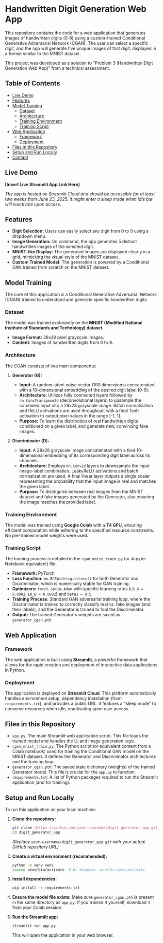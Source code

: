 # Handwritten Digit Generation Web App

This repository contains the code for a web application that generates images of handwritten digits (0-9) using a custom-trained Conditional Generative Adversarial Network (CGAN). The user can select a specific digit, and the app will generate five unique images of that digit, displayed in a format similar to the MNIST dataset.

This project was developed as a solution to "Problem 3 (Handwritten Digit Generation Web App)" from a technical assessment.

## Table of Contents

- [Live Demo](#live-demo)
- [Features](#features)
- [Model Training](#model-training)
  - [Dataset](#dataset)
  - [Architecture](#architecture)
  - [Training Environment](#training-environment)
  - [Training Script](#training-script)
- [Web Application](#web-application)
  - [Framework](#framework)
  - [Deployment](#deployment)
- [Files in this Repository](#files-in-this-repository)
- [Setup and Run Locally](#setup-and-run-locally)
- [Contact](#contact)

## Live Demo

**[Insert Live Streamlit App Link Here]**

*The app is hosted on Streamlit Cloud and should be accessible for at least two weeks from June 23, 2025. It might enter a sleep mode when idle but will reactivate upon access.*

## Features

* **Digit Selection:** Users can easily select any digit from 0 to 9 using a dropdown menu.
* **Image Generation:** On command, the app generates 5 distinct handwritten images of the selected digit.
* **MNIST-like Display:** The generated images are displayed clearly in a grid, mimicking the visual style of the MNIST dataset.
* **Custom Trained Model:** The generation is powered by a Conditional GAN trained from scratch on the MNIST dataset.

## Model Training

The core of this application is a Conditional Generative Adversarial Network (CGAN) trained to understand and generate specific handwritten digits.

### Dataset

The model was trained exclusively on the **MNIST (Modified National Institute of Standards and Technology) dataset**.
* **Image Format:** 28x28 pixel grayscale images.
* **Content:** Images of handwritten digits from 0 to 9.

### Architecture

The CGAN consists of two main components:

1.  **Generator (G):**
    * **Input:** A random latent noise vector (100 dimensions) concatenated with a 10-dimensional embedding of the desired digit label (0-9).
    * **Architecture:** Utilizes fully connected layers followed by `nn.ConvTranspose2d` (deconvolutional layers) to upsample the combined input into a 28x28 grayscale image. Batch normalization and ReLU activations are used throughout, with a final Tanh activation to output pixel values in the range \[-1, 1].
    * **Purpose:** To learn the distribution of real handwritten digits conditioned on a given label, and generate new, convincing fake images.

2.  **Discriminator (D):**
    * **Input:** A 28x28 grayscale image concatenated with a tiled 10-dimensional embedding of its corresponding digit label across its channels.
    * **Architecture:** Employs `nn.Conv2d` layers to downsample the input image-label combination. LeakyReLU activations and batch normalization are used. A final linear layer outputs a single scalar representing the probability that the input image is real and matches the given label.
    * **Purpose:** To distinguish between real images from the MNIST dataset and fake images generated by the Generator, also ensuring the image matches the provided label.

### Training Environment

The model was trained using **Google Colab** with a **T4 GPU**, ensuring efficient computation while adhering to the specified resource constraints. No pre-trained model weights were used.

### Training Script

The training process is detailed in the `cgan_mnist_train.py` (or Jupyter Notebook equivalent) file.

* **Framework:** PyTorch
* **Loss Function:** `nn.BCEWithLogitsLoss()` for both Generator and Discriminator, which is numerically stable for GAN training.
* **Optimizers:** `torch.optim.Adam` with specific learning rates (`LR_G = 0.0002`, `LR_D = 0.0002`) and `beta1 = 0.5`.
* **Training Process:** Standard GAN adversarial training loop, where the Discriminator is trained to correctly classify real vs. fake images (and their labels), and the Generator is trained to fool the Discriminator.
* **Output:** The trained Generator's weights are saved as `generator_cgan.pth`.

## Web Application

### Framework

The web application is built using **Streamlit**, a powerful framework that allows for the rapid creation and deployment of interactive data applications in Python.

### Deployment

The application is deployed on **Streamlit Cloud**. This platform automatically handles environment setup, dependency installation (from `requirements.txt`), and provides a public URL. It features a "sleep mode" to conserve resources when idle, reactivating upon user access.

## Files in this Repository

* `app.py`: The main Streamlit web application script. This file loads the trained model and handles the UI and image generation logic.
* `cgan_mnist_train.py`: The Python script (or equivalent content from a Colab notebook) used for training the Conditional GAN model on the MNIST dataset. It defines the Generator and Discriminator architectures and the training loop.
* `generator_cgan.pth`: The saved state dictionary (weights) of the trained Generator model. This file is crucial for the `app.py` to function.
* `requirements.txt`: A list of Python packages required to run the Streamlit application (and for training).

## Setup and Run Locally

To run this application on your local machine:

1.  **Clone the repository:**
    ```bash
    git clone [https://github.com/your-username/digit_generator_app.git](https://github.com/your-username/digit_generator_app.git)
    cd digit_generator_app
    ```
    *(Replace `your-username/digit_generator_app.git` with your actual GitHub repository URL)*

2.  **Create a virtual environment (recommended):**
    ```bash
    python -m venv venv
    source venv/bin/activate  # On Windows: venv\Scripts\activate
    ```

3.  **Install dependencies:**
    ```bash
    pip install -r requirements.txt
    ```

4.  **Ensure the model file exists:** Make sure `generator_cgan.pth` is present in the same directory as `app.py`. If you trained it yourself, download it from your Colab session.

5.  **Run the Streamlit app:**
    ```bash
    streamlit run app.py
    ```
    This will open the application in your web browser.
